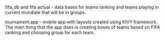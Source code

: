 fifa_db and fifa actual - data bases for teams ranking and teams playing in current mundiale that will be in groups.

tournament.app - mobile app with layouts created using KIVY framework. The main thing that the app does is creating boxes of teams based on FIFA ranking and choosing group for each team.
